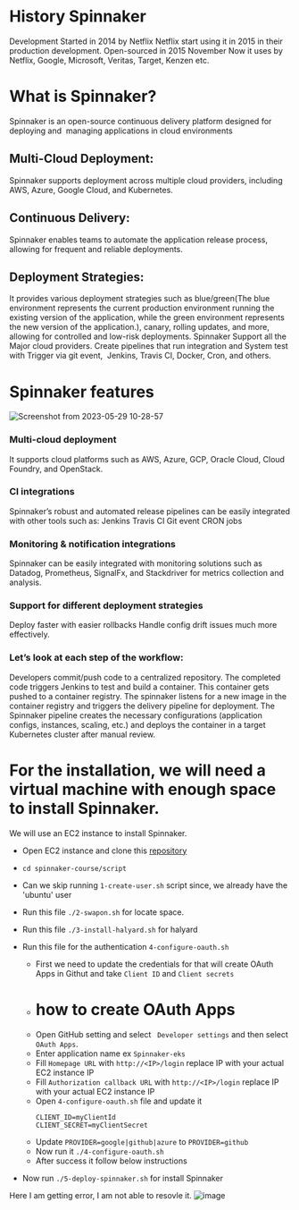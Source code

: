 # History Spinnaker
Development Started in 2014 by Netflix
Netflix start using it in 2015 in their production development.
Open-sourced in 2015 November
Now it uses by Netflix, Google, Microsoft, Veritas, Target, Kenzen etc.

# What is Spinnaker?
Spinnaker is an open-source continuous delivery platform designed for deploying and  managing applications in cloud environments
## Multi-Cloud Deployment: 
Spinnaker supports deployment across multiple cloud providers, including AWS, Azure, Google Cloud, and Kubernetes.
</br>
## Continuous Delivery:
Spinnaker enables teams to automate the application release process, allowing for frequent and reliable deployments.

## Deployment Strategies: 
It provides various deployment strategies such as blue/green(The blue environment represents the current production environment running the existing version of the application, while the green environment represents the new version of the application.), canary, rolling updates, and more, allowing for controlled and low-risk deployments.
Spinnaker Support all the Major cloud providers.
Create pipelines that run integration and System test with Trigger via git event,  Jenkins, Travis CI, Docker, Cron, and others.


# Spinnaker features
![Screenshot from 2023-05-29 10-28-57](https://github.com/aadilraza339/spinnaker-deployment/assets/47937273/75c6a0ee-8eec-4829-b9da-addbed8a36cb)

### Multi-cloud deployment

It supports cloud platforms such as AWS, Azure, GCP, Oracle Cloud, Cloud Foundry, and OpenStack.

### CI integrations
Spinnaker’s robust and automated release pipelines can be easily integrated with other tools such as:
Jenkins
Travis CI
Git event
CRON jobs

### Monitoring & notification integrations
Spinnaker can be easily integrated with monitoring solutions such as Datadog, Prometheus, SignalFx, and Stackdriver for metrics collection and analysis.

### Support for different deployment strategies
Deploy faster with easier rollbacks
Handle config drift issues much more effectively.

### Let’s look at each step of the workflow:
Developers commit/push code to a centralized repository.
The completed code triggers Jenkins to test and build a container.
This container gets pushed to a container registry.
The spinnaker listens for a new image in the container registry and triggers the delivery pipeline for deployment.
The Spinnaker pipeline creates the necessary configurations (application configs, instances, scaling, etc.) and deploys the container in a target Kubernetes cluster after manual review.

# For the installation, we will need a virtual machine with enough space to install Spinnaker.
We will use an EC2 instance to install Spinnaker.

- Open EC2 instance and clone this [repository](https://github.com/in4it/spinnaker-course)
- `cd spinnaker-course/script`
- Can we skip running `1-create-user.sh` script since, we already have the 'ubuntu' user
- Run this file `./2-swapon.sh` for locate space.
- Run this file `./3-install-halyard.sh` for halyard
- Run this file for the authentication `4-configure-oauth.sh`
  - First we need to update the credentials for that will create OAuth Apps in Githut and take `Client ID` and `Client secrets`
  - # how to create OAuth Apps
  - Open GitHub setting and select ` Developer settings` and then select `OAuth Apps`.
  - Enter application name ex `Spinnaker-eks`
  - Fill `Homepage URL` with `http://<IP>/login` replace IP with your actual EC2 instance IP
  - Fill `Authorization callback URL` with `http://<IP>/login` replace IP with your actual EC2 instance IP
  - Open `4-configure-oauth.sh` file and update it
    ```
    CLIENT_ID=myClientId
    CLIENT_SECRET=myClientSecret
    ```
  - Update `PROVIDER=google|github|azure` to `PROVIDER=github` 
  - Now run it `./4-configure-oauth.sh`
  - After success it follow below instructions

- Now run `./5-deploy-spinnaker.sh` for install Spinnaker

Here I am getting error, I am not able to resovle it.
![image](https://github.com/aadilraza339/spinnaker-deployment/assets/47937273/7fdd4e4f-bfb5-4969-95ef-b519002db252)



